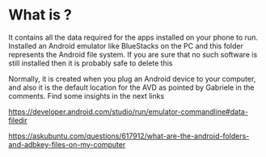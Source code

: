 # What is ?

It contains all the data required for the apps installed on your phone to run.
Installed an Android emulator like BlueStacks on the PC and this folder represents the Android file system. 
If you are sure that no such software is still installed then it is probably safe to delete this

Normally, it is created when you plug an Android device to your computer, 
and also it is the default location for the AVD as pointed by Gabriele in the comments. Find some insights in the next links

https://developer.android.com/studio/run/emulator-commandline#data-filedir

https://askubuntu.com/questions/617912/what-are-the-android-folders-and-adbkey-files-on-my-computer
